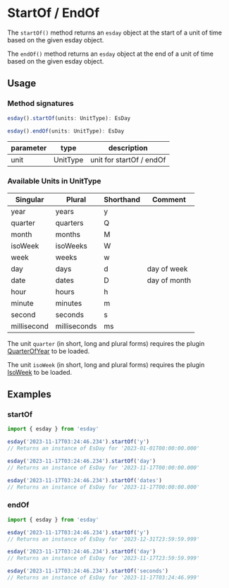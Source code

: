 # StartOf / EndOf

The `startOf()` method returns an `esday` object at the start of a unit of time based on the given esday object.

The `endOf()` method returns an `esday` object at the end of a unit of time based on the given esday object.

## Usage

### Method signatures
```typescript
esday().startOf(units: UnitType): EsDay
```
```typescript
esday().endOf(units: UnitType): EsDay
```

| parameter | type     | description              |
| --------- | -------- | ------------------------ |
| unit      | UnitType | unit for startOf / endOf |

### Available Units in UnitType

| Singular    | Plural       | Shorthand | Comment      |
| ----------- | ------------ | --------- | ------------ |
| year        | years        | y         |              |
| quarter     | quarters     | Q         |              |
| month       | months       | M         |              |
| isoWeek     | isoWeeks     | W         |              |
| week        | weeks        | w         |              |
| day         | days         | d         | day of week  |
| date        | dates        | D         | day of month |
| hour        | hours        | h         |              |
| minute      | minutes      | m         |              |
| second      | seconds      | s         |              |
| millisecond | milliseconds | ms        |              |

The unit `quarter` (in short, long and plural forms) requires the plugin [QuarterOfYear](../plugins/quarterOfYear.md) to be loaded.

The unit `isoWeek` (in short, long and plural forms) requires the plugin [IsoWeek](../plugins/isoWeek.md) to be loaded.

## Examples
### startOf
```typescript
import { esday } from 'esday'

esday('2023-11-17T03:24:46.234').startOf('y')
// Returns an instance of EsDay for '2023-01-01T00:00:00.000'

esday('2023-11-17T03:24:46.234').startOf('day')
// Returns an instance of EsDay for '2023-11-17T00:00:00.000'

esday('2023-11-17T03:24:46.234').startOf('dates')
// Returns an instance of EsDay for '2023-11-17T00:00:00.000'
```

### endOf
```typescript
import { esday } from 'esday'

esday('2023-11-17T03:24:46.234').startOf('y')
// Returns an instance of EsDay for '2023-12-31T23:59:59.999'

esday('2023-11-17T03:24:46.234').startOf('day')
// Returns an instance of EsDay for '2023-11-17T23:59:59.999'

esday('2023-11-17T03:24:46.234').startOf('seconds')
// Returns an instance of EsDay for '2023-11-17T03:24:46.999'
```
